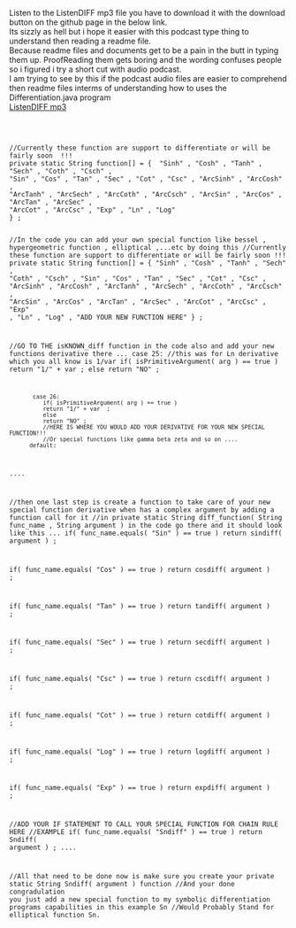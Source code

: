 Listen to the ListenDIFF mp3 file you have to download it with the download button on the github page in the below link.
<br>
Its sizzly as hell but i hope it easier with this podcast type thing to understand then reading a readme file.
<br>
Because readme files and documents get to be a pain in the butt in typing them up. ProofReading them gets boring and the wording confuses people so i figured i try a short cut with audio podcast. 
<br>
I am trying to see by this if the podcast audio files are easier to comprehend then readme files interms of understanding how to uses the Differentiation.java program
<br>
 <a href="https://github.com/nate-fidalgo/MathComputations/blob/master/SymbolicDifferentiation/ListenDIFF">ListenDIFF mp3</a> 
 
<br>
<pre>
<code>
//Currently these function are support to differentiate or will be fairly soon  !!!
private static String function[] = {  "Sinh" , "Cosh" , "Tanh" , "Sech" , "Coth" , "Csch" ,
"Sin" , "Cos" , "Tan" , "Sec" , "Cot" , "Csc" , "ArcSinh" , "ArcCosh" , 
"ArcTanh" , "ArcSech" , "ArcCoth" , "ArcCsch" , "ArcSin" , "ArcCos" , "ArcTan" , "ArcSec" ,
"ArcCot" , "ArcCsc" , "Exp" , "Ln" , "Log" 
} ; 

//In the code you can add your own special function like bessel , hypergeometric function , elliptical ,...etc by doing this
//Currently these function are support to differentiate or will be fairly soon  !!!
private static String function[] = {  "Sinh" , "Cosh" , "Tanh" , "Sech" , "Coth" , "Csch" ,
"Sin" , "Cos" , "Tan" , "Sec" , "Cot" , "Csc" , "ArcSinh" , "ArcCosh" , 
"ArcTanh" , "ArcSech" , "ArcCoth" , "ArcCsch" , "ArcSin" , "ArcCos" , "ArcTan" , "ArcSec" ,
"ArcCot" , "ArcCsc" , "Exp" , "Ln" , "Log" , "ADD YOUR NEW FUNCTION HERE"
} ; 

//GO TO THE isKNOWN_diff function in the code also and add your new functions derivative there 
...
           case 25: //this was for Ln derivative which you all know is 1/var
              if( isPrimitiveArgument( arg ) == true )
              return "1/" + var  ; 
              else
              return "NO" ;
              
              
           case 26: 
              if( isPrimitiveArgument( arg ) == true )
              return "1/" + var  ; 
              else
              return "NO" ;
              //HERE IS WHERE YOU WOULD ADD YOUR DERIVATIVE FOR YOUR NEW SPECIAL FUNCTION!!!
              //Or special functions like gamma beta zeta and so on ....
          default:
          
....

//then one last step is create a function to take care of your new special function derivative when has a complex argument by adding a function call for it
//in private static String diff_function( String func_name , String argument ) in the code go there and it should look like this
   ...
   if( func_name.equals( "Sin" ) == true )
   return sindiff( argument ) ;
    
   if( func_name.equals( "Cos" ) == true )
   return cosdiff( argument ) ; 
    
   if( func_name.equals( "Tan" ) == true )
   return tandiff( argument ) ; 
    
   if( func_name.equals( "Sec" ) == true )
   return secdiff( argument ) ; 
    
   if( func_name.equals( "Csc" ) == true )
   return cscdiff( argument ) ;
   
   if( func_name.equals( "Cot" ) == true )
   return cotdiff( argument ) ;
   
   if( func_name.equals( "Log" ) == true )
   return logdiff( argument ) ;
   
   if( func_name.equals( "Exp" ) == true )
   return expdiff( argument ) ;
   
   //ADD YOUR IF STATEMENT TO CALL YOUR SPECIAL FUNCTION FOR CHAIN RULE HERE
   //EXAMPLE
   if( func_name.equals( "Sndiff" ) == true ) 
   return Sndiff( argument ) ;
   ....
   
   
//All that need to be done now is make sure you create your private static String Sndiff( argument ) function 
//And your done congradulation you just add a new special function to my symbolic differentiation programs capabilities in this example Sn
//Would Probably Stand for elliptical function Sn.

</code>
</pre>
